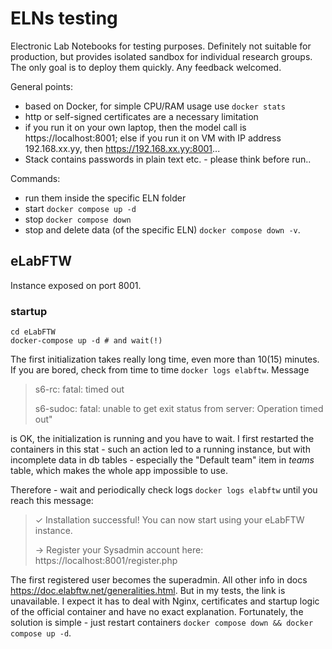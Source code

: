 # ELNs testing
Electronic Lab Notebooks for testing purposes. Definitely not suitable for production, but provides isolated sandbox for individual research groups. The only goal is to deploy them quickly. Any feedback welcomed.

General points:
* based on Docker, for simple CPU/RAM usage use ```docker stats```
* http or self-signed certificates are a necessary limitation
* if you run it on your own laptop, then the model call is https://localhost:8001; else if you run it on VM with IP address 192.168.xx.yy, then https://192.168.xx.yy:8001...
* Stack contains passwords in plain text etc. - please think before run..

Commands:
* run them inside the specific ELN folder
* start ```docker compose up -d```
* stop  ```docker compose down```
* stop and delete data (of the specific ELN) ```docker compose down -v```. 

## eLabFTW
Instance exposed on port 8001. 

### startup
```shell
cd eLabFTW
docker-compose up -d # and wait(!)
```
The first initialization takes really long time, even more than 10(15) minutes. If you are bored, check from time to time ```docker logs elabftw```. Message 
> s6-rc: fatal: timed out 
> 
> s6-sudoc: fatal: unable to get exit status from server: Operation timed out"

is OK, the initialization is running and you have to wait. I first restarted the containers in this stat - such an action led to a running instance, but with incomplete data in db tables - especially the "Default team" item in *teams* table, which makes the whole app impossible to use. 

Therefore - wait and periodically check logs ```docker logs elabftw``` until you reach this message:
> ✓ Installation successful! You can now start using your eLabFTW instance.
> 
> → Register your Sysadmin account here: https://localhost:8001/register.php

The first registered user becomes the superadmin. All other info in docs https://doc.elabftw.net/generalities.html. But in my tests, the link is unavailable.  I expect it has to deal with Nginx,  certificates and startup logic of the official container and have no exact explanation. Fortunately, the solution is simple - just restart containers ```docker compose down && docker compose up -d```.

